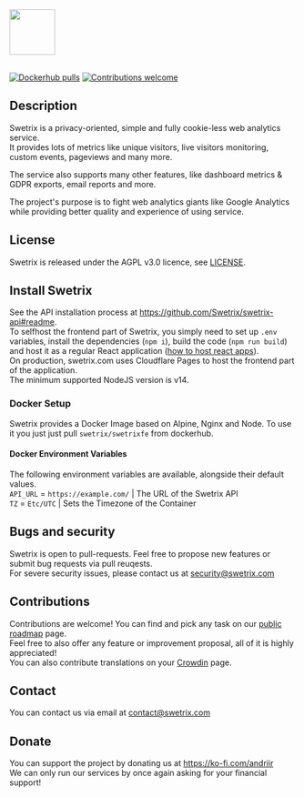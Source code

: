 <picture>
  <source media="(prefers-color-scheme: dark)" srcset="https://swetrix.com/assets/logo_white.png">
  <img alt="" src="https://swetrix.com/assets/logo_blue.png" height="80">
</picture>
<br /><br />

[![Dockerhub pulls](https://img.shields.io/docker/pulls/swetrix/swetrix-fe.svg?style=flat)](https://hub.docker.com/r/swetrix/swetrix-fe)
[![Contributions welcome](https://img.shields.io/badge/contributions-welcome-brightgreen.svg?style=flat)](https://github.com/swetrix/swetrix-fe/issues)

## Description

Swetrix is a privacy-oriented, simple and fully cookie-less web analytics service.\
It provides lots of metrics like unique visitors, live visitors monitoring, custom events, pageviews and many more.

The service also supports many other features, like dashboard metrics & GDPR exports, email reports and more.

The project's purpose is to fight web analytics giants like Google Analytics while providing better quality and experience of using service.

## License

Swetrix is released under the AGPL v3.0 licence, see [LICENSE](LICENSE).

## Install Swetrix

See the API installation process at https://github.com/Swetrix/swetrix-api#readme. \
To selfhost the frontend part of Swetrix, you simply need to set up `.env` variables, install the dependencies (`npm i`), build the code (`npm run build`) and host it as a regular React application ([how to host react apps](https://create-react-app.dev/docs/deployment/)).\
On production, swetrix.com uses Cloudflare Pages to host the frontend part of the application.\
The minimum supported NodeJS version is v14.

### Docker Setup

Swetrix provides a Docker Image based on Alpine, Nginx and Node.
To use it you just just pull `swetrix/swetrixfe` from dockerhub.

#### Docker Environment Variables

The following environment variables are available, alongside their default values.  
`API_URL` = `https://example.com/` | The URL of the Swetrix API  
`TZ` = `Etc/UTC` | Sets the Timezone of the Container

## Bugs and security

Swetrix is open to pull-requests. Feel free to propose new features or submit bug requests via pull reuqests.\
For severe security issues, please contact us at security@swetrix.com

## Contributions

Contributions are welcome! You can find and pick any task on our [public roadmap](https://github.com/orgs/Swetrix/projects/2) page.\
Feel free to also offer any feature or improvement proposal, all of it is highly appreciated!\
You can also contribute translations on your [Crowdin](https://crowdin.com/project/swetrix) page.

## Contact

You can contact us via email at contact@swetrix.com

## Donate

You can support the project by donating us at https://ko-fi.com/andriir \
We can only run our services by once again asking for your financial support!
